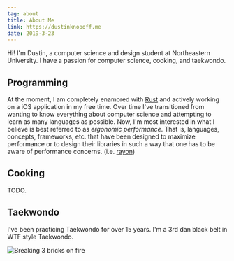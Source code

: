 ```yaml
---
tag: about
title: About Me
link: https://dustinknopoff.me
date: 2019-3-23
---
```


Hi! I'm Dustin, a computer science and design student at Northeastern University. I have a passion for computer science, cooking, and taekwondo.

## Programming

At the moment, I am completely enamored with [Rust](https://www.rust-lang.org) and actively working on a iOS application in my free time. Over time I've transitioned from wanting to know everything about computer science and attempting to learn as many languages as possible. Now, I'm most interested in what I believe is best referred to as _ergonomic performance_. That is, languages, concepts, frameworks, etc. that have been designed to maximize performance or to design their libraries in such a way that one has to be aware of performance concerns. (i.e. [rayon](https://github.com/rayon-rs/rayon))

## Cooking

TODO.

## Taekwondo

I've been practicing Taekwondo for over 15 years. I'm a 3rd dan black belt in WTF style Taekwondo.

![Breaking 3 bricks on fire](https://res.cloudinary.com/dknopoff/image/upload/e_blur_faces:500/v1553394222/portfolio/IMG_0397.jpg)
